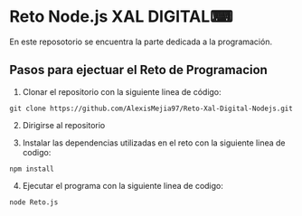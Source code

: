 # Reto Node.js  XAL DIGITAL⌨

En este reposotorio se encuentra la  parte dedicada a la programación.

## Pasos para ejectuar el Reto de Programacion

1. Clonar el repositorio con la siguiente linea de código:

```
git clone https://github.com/AlexisMejia97/Reto-Xal-Digital-Nodejs.git
```
2. Dirigirse al repositorio 

3. Instalar las dependencias utilizadas en el reto  con la siguiente linea de codigo:

```
npm install
```

4. Ejecutar  el programa con la siguiente linea de codigo:

```
node Reto.js
```